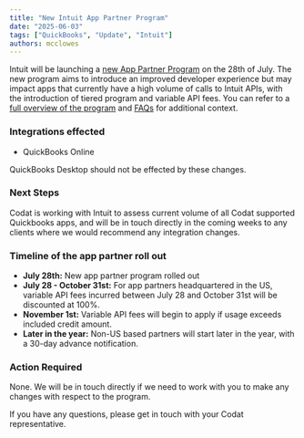 ```yaml
---
title: "New Intuit App Partner Program"
date: "2025-06-03"
tags: ["QuickBooks", "Update", "Intuit"]
authors: mcclowes
---
```


Intuit will be launching a [new App Partner Program](https://blogs.intuit.com/2025/05/15/introducing-the-intuit-app-partner-program/) on the 28th of July. The new program aims to introduce an improved developer experience but may impact apps that currently have a high volume of calls to Intuit APIs, with the introduction of tiered program and variable API fees. You can refer to a [full overview of the program](https://blogs.intuit.com/2025/05/15/introducing-the-intuit-app-partner-program/) and [FAQs](https://developer.intuit.com/app/developer/qbo/docs/get-started/partner-faq) for additional context.

### Integrations effected

- QuickBooks Online

QuickBooks Desktop should not be effected by these changes.

### Next Steps

Codat is working with Intuit to assess current volume of all Codat supported Quickbooks apps, and will be in touch directly in the coming weeks to any clients where we would recommend any integration changes. 

### Timeline of the app partner roll out

- **July 28th:** New app partner program rolled out
- **July 28 - October 31st:** For app partners headquartered in the US, variable API fees incurred between July 28 and October 31st will be discounted at 100%.
- **November 1st:** Variable API fees will begin to apply if usage exceeds included credit amount.
- **Later in the year:** Non-US based partners will start later in the year, with a 30-day advance notification.

### Action Required

None. We will be in touch directly if we need to work with you to make any changes with respect to the program.

If you have any questions, please get in touch with your Codat representative.